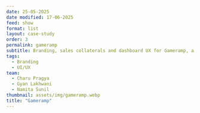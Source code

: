```yaml
---
date: 25-05-2025
date modified: 17-06-2025
feed: show
format: list
layout: case-study
order: 3
permalink: gameramp
subtitle: Branding, sales collaterals and dashboard UX for Gameramp, a growth platform for mobile game developers.
tags: 
  - Branding
  - UI/UX
team:
  - Charu Pragya
  - Gyan Lakhwani
  - Namita Sunil
thumbnail: assets/img/gameramp.webp
title: "Gameramp"
---
```

